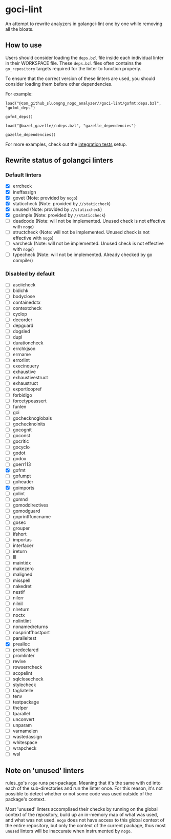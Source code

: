 # goci-lint

An attempt to rewrite analyzers in golangci-lint one by one while removing all the bloats.

## How to use

Users should consider loading the `deps.bzl` file inside each individual linter in their WORKSPACE file.
These `deps.bzl` files often contains the `go_repository` targets required for the linter to function properly.

To ensure that the correct version of these linters are used, you should consider loading them before
other dependencies.

For example:

```
load("@com_github_sluongng_nogo_analyzer//goci-lint/gofmt:deps.bzl",  "gofmt_deps")

gofmt_deps()

load("@bazel_gazelle//:deps.bzl", "gazelle_dependencies")

gazelle_dependencies()
```

For more examples, check out the [integration tests](./tests) setup.

## Rewrite status of golangci linters

### Default linters

- [X] errcheck
- [X] ineffassign
- [X] govet
      (Note: provided by `nogo`)
- [X] staticcheck
      (Note: provided by `//staticcheck`)
- [X] unused
      (Note: provided by `//staticcheck`)
- [X] gosimple
      (Note: provided by `//staticcheck`)
- [ ] deadcode
      (Note: will not be implemented. Unused check is not effective with `nogo`)
- [ ] structcheck
      (Note: will not be implemented. Unused check is not effective with `nogo`)
- [ ] varcheck
      (Note: will not be implemented. Unused check is not effective with `nogo`)
- [ ] typecheck
      (Note: will not be implemented. Already checked by go compiler)

### Disabled by default

- [ ] asciicheck
- [ ] bidichk
- [ ] bodyclose
- [ ] containedctx
- [ ] contextcheck
- [ ] cyclop
- [ ] decorder
- [ ] depguard
- [ ] dogsled
- [ ] dupl
- [ ] durationcheck
- [ ] errchkjson
- [ ] errname
- [ ] errorlint
- [ ] execinquery
- [ ] exhaustive
- [ ] exhaustivestruct
- [ ] exhaustruct
- [ ] exportloopref
- [ ] forbidigo
- [ ] forcetypeassert
- [ ] funlen
- [ ] gci
- [ ] gochecknoglobals
- [ ] gochecknoinits
- [ ] gocognit
- [ ] goconst
- [ ] gocritic
- [ ] gocyclo
- [ ] godot
- [ ] godox
- [ ] goerr113
- [X] gofmt
- [ ] gofumpt
- [ ] goheader
- [X] goimports
- [ ] golint
- [ ] gomnd
- [ ] gomoddirectives
- [ ] gomodguard
- [ ] goprintffuncname
- [ ] gosec
- [ ] grouper
- [ ] ifshort
- [ ] importas
- [ ] interfacer
- [ ] ireturn
- [ ] lll
- [ ] maintidx
- [ ] makezero
- [ ] maligned
- [ ] misspell
- [ ] nakedret
- [ ] nestif
- [ ] nilerr
- [ ] nilnil
- [ ] nlreturn
- [ ] noctx
- [ ] nolintlint
- [ ] nonamedreturns
- [ ] nosprintfhostport
- [ ] paralleltest
- [X] prealloc
- [ ] predeclared
- [ ] promlinter
- [ ] revive
- [ ] rowserrcheck
- [ ] scopelint
- [ ] sqlclosecheck
- [ ] stylecheck
- [ ] tagliatelle
- [ ] tenv
- [ ] testpackage
- [ ] thelper
- [ ] tparallel
- [ ] unconvert
- [ ] unparam
- [ ] varnamelen
- [ ] wastedassign
- [ ] whitespace
- [ ] wrapcheck
- [ ] wsl

## Note on 'unused' linters

rules_go's `nogo` runs per-package. Meaning that it's the same with cd into each of the sub-directories and run the linter once.
For this reason, it's not possible to detect whether or not some code was used outside of the package's context.

Most 'unused' linters accomplised their checks by running on the global context of the repository, build up an in-memory map
of what was used, and what was not used.  `nogo` does not have access to this global context of the entire repository, but only the
context of the current package, thus most `unused` linters will be inaccurate when instrumented by `nogo`.

